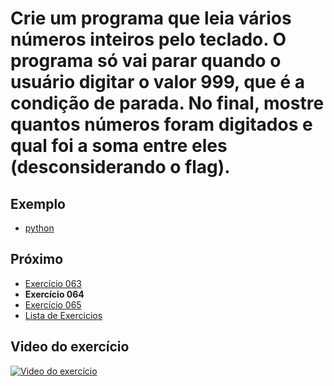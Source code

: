 # Crie um programa que leia vários números inteiros pelo teclado. O programa só vai parar quando o usuário digitar o valor 999, que é a condição de parada. No final, mostre quantos números foram digitados e qual foi a soma entre eles (desconsiderando o flag).

## Exemplo

- [python](python)

## Próximo

- [Exercício 063](../063)
- **Exercício 064**
- [Exercício 065](../065)
- [Lista de Exercicios](../)

## Video do exercício

[![Video do exercício](https://img.youtube.com/vi/mYlbttiLHM0/maxresdefault.jpg)](https://youtu.be/mYlbttiLHM0)